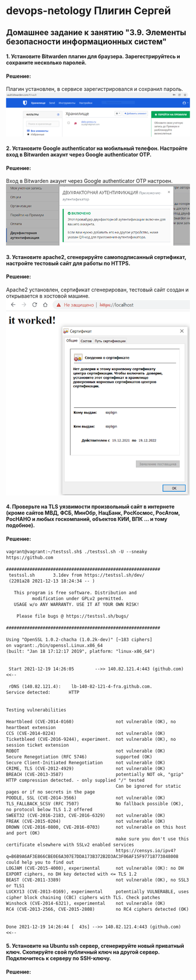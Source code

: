 # devops-netology Плигин Сергей
## Домашнее задание к занятию "3.9. Элементы безопасности информационных систем"

#### 1. Установите Bitwarden плагин для браузера. Зарегестрируйтесь и сохраните несколько паролей.
#### Решение:
Плагин установлен, в сервисе зарегистрировался и сохранил пароль.  
![](IMG/1.PNG)
#### 2. Установите Google authenticator на мобильный телефон. Настройте вход в Bitwarden акаунт через Google authenticator OTP.
#### Решение:
Вход в Bitwarden акаунт через Google authenticator OTP настроен.  
 ![](IMG/2.PNG)
#### 3. Установите apache2, сгенерируйте самоподписанный сертификат, настройте тестовый сайт для работы по HTTPS.
#### Решение:
Apache2 установлен, сертификат сгенерирован, тестовый сайт создан и открывается в хостовой машине.  
![](IMG/3.PNG)
#### 4. Проверьте на TLS уязвимости произвольный сайт в интернете (кроме сайтов МВД, ФСБ, МинОбр, НацБанк, РосКосмос, РосАтом, РосНАНО и любых госкомпаний, объектов КИИ, ВПК ... и тому подобное).
#### Решение:


    vagrant@vagrant:~/testssl.sh$ ./testssl.sh -U --sneaky https://github.com
 
    ###########################################################
     testssl.sh       3.1dev from https://testssl.sh/dev/
     (2201a28 2021-12-13 18:24:34 -- )
 
       This program is free software. Distribution and
              modification under GPLv2 permitted.
       USAGE w/o ANY WARRANTY. USE IT AT YOUR OWN RISK!
 
        Please file bugs @ https://testssl.sh/bugs/
 
    ###########################################################

    Using "OpenSSL 1.0.2-chacha (1.0.2k-dev)" [~183 ciphers]
    on vagrant:./bin/openssl.Linux.x86_64
    (built: "Jan 18 17:12:17 2019", platform: "linux-x86_64")
 
 
     Start 2021-12-19 14:26:05        -->> 140.82.121.4:443 (github.com) <<--
    
     rDNS (140.82.121.4):    lb-140-82-121-4-fra.github.com.
    Service detected:       HTTP
   
   
    Testing vulnerabilities
   
    Heartbleed (CVE-2014-0160)                not vulnerable (OK), no heartbeat extension
    CCS (CVE-2014-0224)                       not vulnerable (OK)
    Ticketbleed (CVE-2016-9244), experiment.  not vulnerable (OK), no session ticket extension
    ROBOT                                     not vulnerable (OK)
    Secure Renegotiation (RFC 5746)           supported (OK)
    Secure Client-Initiated Renegotiation     not vulnerable (OK)
    CRIME, TLS (CVE-2012-4929)                not vulnerable (OK)
    BREACH (CVE-2013-3587)                    potentially NOT ok, "gzip" HTTP compression detected. - only supplied "/" tested
                                              Can be ignored for static pages or if no secrets in the page
    POODLE, SSL (CVE-2014-3566)               not vulnerable (OK)
    TLS_FALLBACK_SCSV (RFC 7507)              No fallback possible (OK), no protocol below TLS 1.2 offered
    SWEET32 (CVE-2016-2183, CVE-2016-6329)    not vulnerable (OK)
    FREAK (CVE-2015-0204)                     not vulnerable (OK)
    DROWN (CVE-2016-0800, CVE-2016-0703)      not vulnerable on this host and port (OK)
                                              make sure you don't use this certificate elsewhere with SSLv2 enabled services
                                              https://censys.io/ipv4?q=B6B9A6AF3E866CBE0E6A307E7DDA173B372B2D3AC3F06AF15F97718773848008 could help you to find out
    LOGJAM (CVE-2015-4000), experimental      not vulnerable (OK): no DH EXPORT ciphers, no DH key detected with <= TLS 1.2
    BEAST (CVE-2011-3389)                     not vulnerable (OK), no SSL3 or TLS1
    LUCKY13 (CVE-2013-0169), experimental     potentially VULNERABLE, uses cipher block chaining (CBC) ciphers with TLS. Check patches
    Winshock (CVE-2014-6321), experimental    not vulnerable (OK)
    RC4 (CVE-2013-2566, CVE-2015-2808)        no RC4 ciphers detected (OK)
   
   
    Done 2021-12-19 14:26:44 [  43s] -->> 140.82.121.4:443 (github.com) <<--
#### 5. Установите на Ubuntu ssh сервер, сгенерируйте новый приватный ключ. Скопируйте свой публичный ключ на другой сервер. Подключитесь к серверу по SSH-ключу.
#### Решение:
